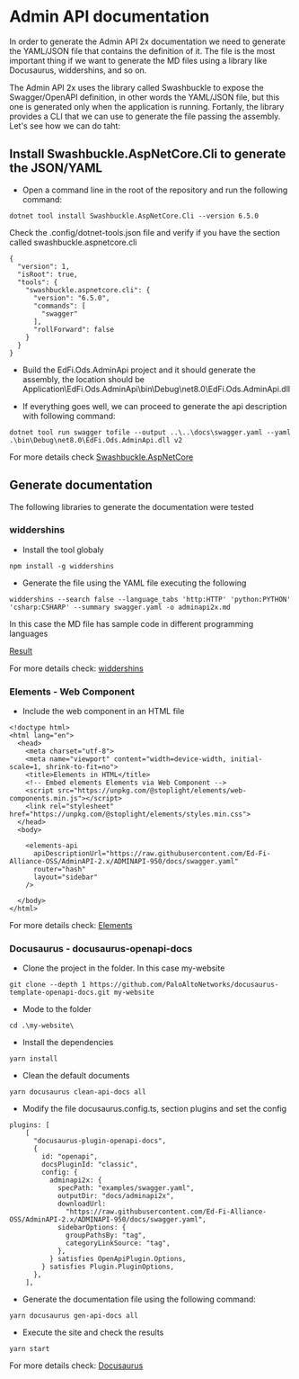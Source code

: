 # Admin API documentation
In order to generate the Admin API 2x documentation we need to generate the YAML/JSON file that contains the definition of it. The file is the most important thing if we want to generate the MD files using  a library like Docusaurus, widdershins, and so on.

The Admin API 2x uses the library called Swashbuckle to expose the Swagger/OpenAPI definition, in other words the YAML/JSON file, but this one is generated only when the application is running. 
Fortanly, the library provides a CLI that we can use to generate the file passing the assembly. Let's see how we can do taht:

## Install Swashbuckle.AspNetCore.Cli to generate the JSON/YAML

- Open a command line in the root of the repository and run the following command:
```
dotnet tool install Swashbuckle.AspNetCore.Cli --version 6.5.0
```

Check the .config/dotnet-tools.json file and verify if you have the section called swashbuckle.aspnetcore.cli
```
{
  "version": 1,
  "isRoot": true,
  "tools": {
    "swashbuckle.aspnetcore.cli": {
      "version": "6.5.0",
      "commands": [
        "swagger"
      ],
      "rollForward": false
    }
  }
}
```

- Build the EdFi.Ods.AdminApi project and it should generate the assembly, the location should be Application\EdFi.Ods.AdminApi\bin\Debug\net8.0\EdFi.Ods.AdminApi.dll

- If everything goes well, we can proceed to generate the api description with following command:
```
dotnet tool run swagger tofile --output ..\..\docs\swagger.yaml --yaml .\bin\Debug\net8.0\EdFi.Ods.AdminApi.dll v2
``` 
For more details check [Swashbuckle.AspNetCore](https://github.com/domaindrivendev/Swashbuckle.AspNetCore#swashbuckleaspnetcorecli)

## Generate documentation
The following libraries to generate the documentation were tested

### widdershins

- Install the tool globaly
```
npm install -g widdershins
```

- Generate the file using the YAML file executing the following 
```
widdershins --search false --language_tabs 'http:HTTP' 'python:PYTHON' 'csharp:CSHARP' --summary swagger.yaml -o adminapi2x.md
```
In this case the MD file has sample code in different programming languages

[Result](https://github.com/Ed-Fi-Alliance-OSS/AdminAPI-2.x/blob/ADMINAPI-950/docs/adminapi2x.md)

For more details check: [widdershins](https://github.com/Mermade/widdershins)

### Elements - Web Component

- Include the web component in an HTML file

```
<!doctype html>
<html lang="en">
  <head>
    <meta charset="utf-8">
    <meta name="viewport" content="width=device-width, initial-scale=1, shrink-to-fit=no">
    <title>Elements in HTML</title>
    <!-- Embed elements Elements via Web Component -->
    <script src="https://unpkg.com/@stoplight/elements/web-components.min.js"></script>
    <link rel="stylesheet" href="https://unpkg.com/@stoplight/elements/styles.min.css">
  </head>
  <body>

    <elements-api
      apiDescriptionUrl="https://raw.githubusercontent.com/Ed-Fi-Alliance-OSS/AdminAPI-2.x/ADMINAPI-950/docs/swagger.yaml"
      router="hash"
      layout="sidebar"
    />

  </body>
</html>
```
For more details check: [Elements](https://github.com/stoplightio/elements?tab=readme-ov-file#web-component)

### Docusaurus - docusaurus-openapi-docs

- Clone the project in the folder. In this case my-website
```
git clone --depth 1 https://github.com/PaloAltoNetworks/docusaurus-template-openapi-docs.git my-website
```
- Mode to the folder
```
cd .\my-website\
```
- Install the dependencies
```
yarn install
```
- Clean the default documents
```
yarn docusaurus clean-api-docs all
```
- Modify the file docusaurus.config.ts, section plugins and set the config
```
plugins: [
    [
      "docusaurus-plugin-openapi-docs",
      {
        id: "openapi",
        docsPluginId: "classic",
        config: {
          adminapi2x: {
            specPath: "examples/swagger.yaml",
            outputDir: "docs/adminapi2x",
            downloadUrl:
              "https://raw.githubusercontent.com/Ed-Fi-Alliance-OSS/AdminAPI-2.x/ADMINAPI-950/docs/swagger.yaml",
            sidebarOptions: {
              groupPathsBy: "tag",
              categoryLinkSource: "tag",
            },
          } satisfies OpenApiPlugin.Options,
        } satisfies Plugin.PluginOptions,
      },
    ],
```
- Generate the documentation file using the following command:
```
yarn docusaurus gen-api-docs all
```
- Execute the site and check the results
```
yarn start
```
For more details check: [Docusaurus](https://github.com/PaloAltoNetworks/docusaurus-openapi-docs)
